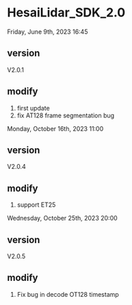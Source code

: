 # HesaiLidar_SDK_2.0

Friday, June 9th, 2023 16:45 
## version
V2.0.1

## modify
1. first update
2. fix AT128 frame segmentation bug

Monday, October 16th, 2023 11:00 
## version
V2.0.4

## modify
1. support ET25 

Wednesday, October 25th, 2023 20:00 
## version
V2.0.5

## modify
1. Fix bug in decode OT128 timestamp